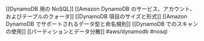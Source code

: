 [[DynamoDB 用の NoSQL]]
[[Amazon DynamoDB のサービス、アカウント、およびテーブルのクォータ]]
[[DynamoDB 項目のサイズと形式]]
[[Amazon DynamoDB でサポートされるデータ型と命名規則]]
[[DynamoDB でのスキャンの使用]]
[[パーティションとデータ分散]]
#aws/dynamodb #nosql 
